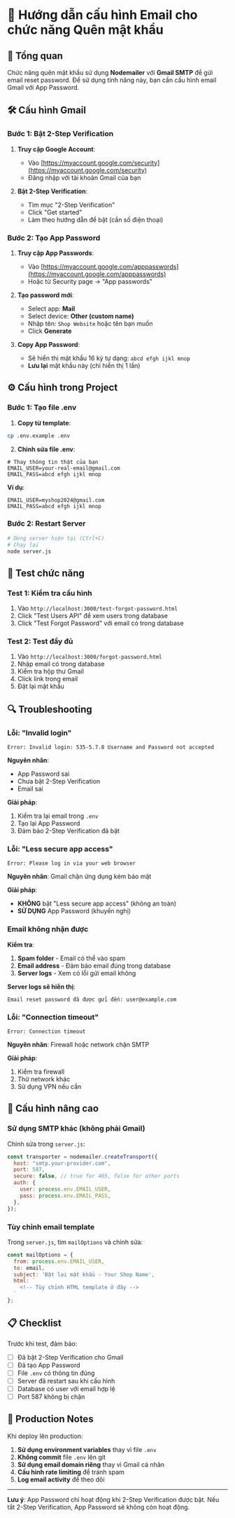 # 📧 Hướng dẫn cấu hình Email cho chức năng Quên mật khẩu

## 🎯 Tổng quan

Chức năng quên mật khẩu sử dụng **Nodemailer** với **Gmail SMTP** để gửi email reset password. Để sử dụng tính năng này, bạn cần cấu hình email Gmail với App Password.

## 🛠️ Cấu hình Gmail

### Bước 1: Bật 2-Step Verification

1. **Truy cập Google Account**:
   - Vào [https://myaccount.google.com/security](https://myaccount.google.com/security)
   - Đăng nhập với tài khoản Gmail của bạn

2. **Bật 2-Step Verification**:
   - Tìm mục "2-Step Verification"
   - Click "Get started"
   - Làm theo hướng dẫn để bật (cần số điện thoại)

### Bước 2: Tạo App Password

1. **Truy cập App Passwords**:
   - Vào [https://myaccount.google.com/apppasswords](https://myaccount.google.com/apppasswords)
   - Hoặc từ Security page → "App passwords"

2. **Tạo password mới**:
   - Select app: **Mail**
   - Select device: **Other (custom name)**
   - Nhập tên: `Shop Website` hoặc tên bạn muốn
   - Click **Generate**

3. **Copy App Password**:
   - Sẽ hiển thị mật khẩu 16 ký tự dạng: `abcd efgh ijkl mnop`
   - **Lưu lại** mật khẩu này (chỉ hiển thị 1 lần)

## ⚙️ Cấu hình trong Project

### Bước 1: Tạo file .env

1. **Copy từ template**:
```bash
cp .env.example .env
```

2. **Chỉnh sửa file .env**:
```env
# Thay thông tin thật của bạn
EMAIL_USER=your-real-email@gmail.com
EMAIL_PASS=abcd efgh ijkl mnop
```

**Ví dụ**:
```env
EMAIL_USER=myshop2024@gmail.com
EMAIL_PASS=abcd efgh ijkl mnop
```

### Bước 2: Restart Server

```bash
# Dừng server hiện tại (Ctrl+C)
# Chạy lại
node server.js
```

## 🧪 Test chức năng

### Test 1: Kiểm tra cấu hình
1. Vào `http://localhost:3000/test-forgot-password.html`
2. Click "Test Users API" để xem users trong database
3. Click "Test Forgot Password" với email có trong database

### Test 2: Test đầy đủ
1. Vào `http://localhost:3000/forgot-password.html`
2. Nhập email có trong database
3. Kiểm tra hộp thư Gmail
4. Click link trong email
5. Đặt lại mật khẩu

## 🔍 Troubleshooting

### Lỗi: "Invalid login"
```
Error: Invalid login: 535-5.7.8 Username and Password not accepted
```

**Nguyên nhân**: 
- App Password sai
- Chưa bật 2-Step Verification
- Email sai

**Giải pháp**:
1. Kiểm tra lại email trong `.env`
2. Tạo lại App Password
3. Đảm bảo 2-Step Verification đã bật

### Lỗi: "Less secure app access"
```
Error: Please log in via your web browser
```

**Nguyên nhân**: Gmail chặn ứng dụng kém bảo mật

**Giải pháp**: 
- **KHÔNG** bật "Less secure app access" (không an toàn)
- **SỬ DỤNG** App Password (khuyến nghị)

### Email không nhận được

**Kiểm tra**:
1. **Spam folder** - Email có thể vào spam
2. **Email address** - Đảm bảo email đúng trong database
3. **Server logs** - Xem có lỗi gửi email không

**Server logs sẽ hiển thị**:
```
Email reset password đã được gửi đến: user@example.com
```

### Lỗi: "Connection timeout"
```
Error: Connection timeout
```

**Nguyên nhân**: Firewall hoặc network chặn SMTP

**Giải pháp**:
1. Kiểm tra firewall
2. Thử network khác
3. Sử dụng VPN nếu cần

## 🔧 Cấu hình nâng cao

### Sử dụng SMTP khác (không phải Gmail)

Chỉnh sửa trong `server.js`:

```javascript
const transporter = nodemailer.createTransport({
  host: "smtp.your-provider.com",
  port: 587,
  secure: false, // true for 465, false for other ports
  auth: {
    user: process.env.EMAIL_USER,
    pass: process.env.EMAIL_PASS,
  },
});
```

### Tùy chỉnh email template

Trong `server.js`, tìm `mailOptions` và chỉnh sửa:

```javascript
const mailOptions = {
  from: process.env.EMAIL_USER,
  to: email,
  subject: 'Đặt lại mật khẩu - Your Shop Name',
  html: `
    <!-- Tùy chỉnh HTML template ở đây -->
  `
};
```

## 📋 Checklist

Trước khi test, đảm bảo:

- [ ] Đã bật 2-Step Verification cho Gmail
- [ ] Đã tạo App Password
- [ ] File `.env` có thông tin đúng
- [ ] Server đã restart sau khi cấu hình
- [ ] Database có user với email hợp lệ
- [ ] Port 587 không bị chặn

## 🚀 Production Notes

Khi deploy lên production:

1. **Sử dụng environment variables** thay vì file `.env`
2. **Không commit** file `.env` lên git
3. **Sử dụng email domain riêng** thay vì Gmail cá nhân
4. **Cấu hình rate limiting** để tránh spam
5. **Log email activity** để theo dõi

---

**Lưu ý**: App Password chỉ hoạt động khi 2-Step Verification được bật. Nếu tắt 2-Step Verification, App Password sẽ không còn hoạt động.
